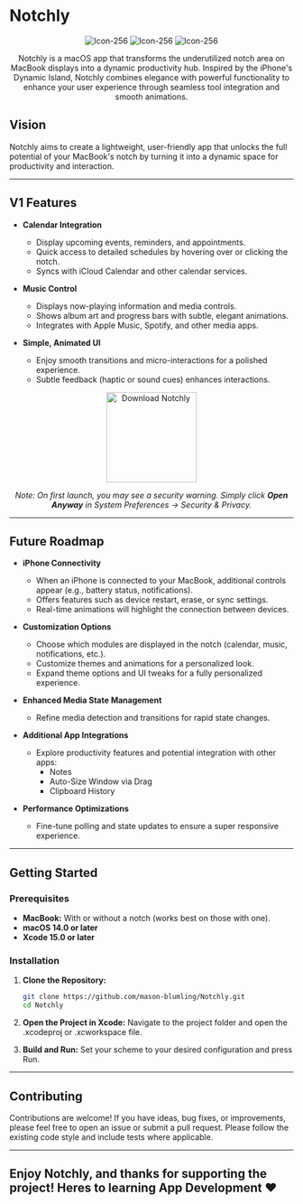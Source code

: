 # Notchly

<div align="center">

![Icon-256](https://github.com/user-attachments/assets/bbf0181d-e624-4839-92a7-be6e38652ecb)
![Icon-256](https://github.com/user-attachments/assets/58a55997-dc03-4013-ae90-69a526bc9681)
![Icon-256](https://github.com/user-attachments/assets/bbf0181d-e624-4839-92a7-be6e38652ecb)

Notchly is a macOS app that transforms the underutilized notch area on MacBook displays into a dynamic productivity hub. Inspired by the iPhone's Dynamic Island, Notchly combines elegance with powerful functionality to enhance your user experience through seamless tool integration and smooth animations.
</div>

## Vision

Notchly aims to create a lightweight, user-friendly app that unlocks the full potential of your MacBook's notch by turning it into a dynamic space for productivity and interaction.

---

## V1 Features

- **Calendar Integration**  
  - Display upcoming events, reminders, and appointments.  
  - Quick access to detailed schedules by hovering over or clicking the notch.  
  - Syncs with iCloud Calendar and other calendar services.

- **Music Control**  
  - Displays now-playing information and media controls.  
  - Shows album art and progress bars with subtle, elegant animations.  
  - Integrates with Apple Music, Spotify, and other media apps.

- **Simple, Animated UI**  
  - Enjoy smooth transitions and micro-interactions for a polished experience.  
  - Subtle feedback (haptic or sound cues) enhances interactions.

<div align="center">

<a href="https://github.com/mason-blumling/Notchly/releases/download/v1.0.0/Notchly.zip" target="_self">
  <img src="https://www.adviksoft.com/blog/wp-content/uploads/2023/09/editor_download_mac.png" alt="Download Notchly" width="160">
</a>

*Note: On first launch, you may see a security warning. Simply click **Open Anyway** in System Preferences → Security & Privacy.*
</div>

---

## Future Roadmap

- **iPhone Connectivity**  
  - When an iPhone is connected to your MacBook, additional controls appear (e.g., battery status, notifications).  
  - Offers features such as device restart, erase, or sync settings.  
  - Real-time animations will highlight the connection between devices.

- **Customization Options**  
  - Choose which modules are displayed in the notch (calendar, music, notifications, etc.).  
  - Customize themes and animations for a personalized look.  
  - Expand theme options and UI tweaks for a fully personalized experience.

- **Enhanced Media State Management**  
  - Refine media detection and transitions for rapid state changes.

- **Additional App Integrations**  
  - Explore productivity features and potential integration with other apps:
    - Notes
    - Auto-Size Window via Drag
    - Clipboard History

- **Performance Optimizations**  
  - Fine-tune polling and state updates to ensure a super responsive experience.

---

## Getting Started

### Prerequisites

- **MacBook:** With or without a notch (works best on those with one).
- **macOS 14.0 or later**
- **Xcode 15.0 or later**

### Installation

1. **Clone the Repository:**

   ```bash
   git clone https://github.com/mason-blumling/Notchly.git
   cd Notchly

2. **Open the Project in Xcode:**
    Navigate to the project folder and open the .xcodeproj or .xcworkspace file.

3. **Build and Run:**
    Set your scheme to your desired configuration and press Run.

---

## Contributing

Contributions are welcome! If you have ideas, bug fixes, or improvements, please feel free to open an issue or submit a pull request. Please follow the existing code style and include tests where applicable.

---

## Enjoy Notchly, and thanks for supporting the project! Heres to learning App Development ❤️

